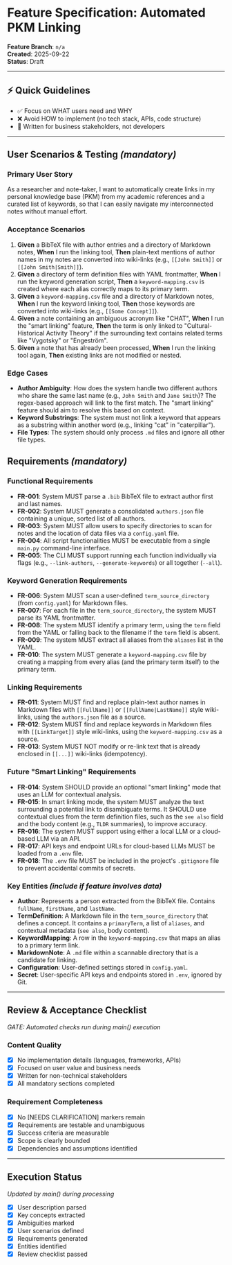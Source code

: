 # Feature Specification: Automated PKM Linking

**Feature Branch**: `n/a`  
**Created**: 2025-09-22  
**Status**: Draft  

---

## ⚡ Quick Guidelines
- ✅ Focus on WHAT users need and WHY
- ❌ Avoid HOW to implement (no tech stack, APIs, code structure)
- 👥 Written for business stakeholders, not developers

---

## User Scenarios & Testing *(mandatory)*

### Primary User Story
As a researcher and note-taker, I want to automatically create links in my personal knowledge base (PKM) from my academic references and a curated list of keywords, so that I can easily navigate my interconnected notes without manual effort.

### Acceptance Scenarios
1. **Given** a BibTeX file with author entries and a directory of Markdown notes, **When** I run the linking tool, **Then** plain-text mentions of author names in my notes are converted into wiki-links (e.g., `[[John Smith]]` or `[[John Smith|Smith]]`).
2. **Given** a directory of term definition files with YAML frontmatter, **When** I run the keyword generation script, **Then** a `keyword-mapping.csv` is created where each alias correctly maps to its primary term.
3. **Given** a `keyword-mapping.csv` file and a directory of Markdown notes, **When** I run the keyword linking tool, **Then** those keywords are converted into wiki-links (e.g., `[[Some Concept]]`).
4. **Given** a note containing an ambiguous acronym like "CHAT", **When** I run the "smart linking" feature, **Then** the term is only linked to "Cultural-Historical Activity Theory" if the surrounding text contains related terms like "Vygotsky" or "Engeström".
5. **Given** a note that has already been processed, **When** I run the linking tool again, **Then** existing links are not modified or nested.

### Edge Cases
- **Author Ambiguity**: How does the system handle two different authors who share the same last name (e.g., `John Smith` and `Jane Smith`)? The regex-based approach will link to the first match. The "smart linking" feature should aim to resolve this based on context.
- **Keyword Substrings**: The system must not link a keyword that appears as a substring within another word (e.g., linking "cat" in "caterpillar").
- **File Types**: The system should only process `.md` files and ignore all other file types.

## Requirements *(mandatory)*

### Functional Requirements
- **FR-001**: System MUST parse a `.bib` BibTeX file to extract author first and last names.
- **FR-002**: System MUST generate a consolidated `authors.json` file containing a unique, sorted list of all authors.
- **FR-003**: System MUST allow users to specify directories to scan for notes and the location of data files via a `config.yaml` file.
- **FR-004**: All script functionalities MUST be executable from a single `main.py` command-line interface.
- **FR-005**: The CLI MUST support running each function individually via flags (e.g., `--link-authors`, `--generate-keywords`) or all together (`--all`).

### Keyword Generation Requirements
- **FR-006**: System MUST scan a user-defined `term_source_directory` (from `config.yaml`) for Markdown files.
- **FR-007**: For each file in the `term_source_directory`, the system MUST parse its YAML frontmatter.
- **FR-008**: The system MUST identify a primary term, using the `term` field from the YAML or falling back to the filename if the `term` field is absent.
- **FR-009**: The system MUST extract all aliases from the `aliases` list in the YAML.
- **FR-010**: The system MUST generate a `keyword-mapping.csv` file by creating a mapping from every alias (and the primary term itself) to the primary term.

### Linking Requirements
- **FR-011**: System MUST find and replace plain-text author names in Markdown files with `[[FullName]]` or `[[FullName|LastName]]` style wiki-links, using the `authors.json` file as a source.
- **FR-012**: System MUST find and replace keywords in Markdown files with `[[LinkTarget]]` style wiki-links, using the `keyword-mapping.csv` as a source.
- **FR-013**: System MUST NOT modify or re-link text that is already enclosed in `[[...]]` wiki-links (idempotency).

### Future "Smart Linking" Requirements
- **FR-014**: System SHOULD provide an optional "smart linking" mode that uses an LLM for contextual analysis.
- **FR-015**: In smart linking mode, the system MUST analyze the text surrounding a potential link to disambiguate terms. It SHOULD use contextual clues from the term definition files, such as the `see also` field and the body content (e.g., `TLDR` summaries), to improve accuracy.
- **FR-016**: The system MUST support using either a local LLM or a cloud-based LLM via an API.
- **FR-017**: API keys and endpoint URLs for cloud-based LLMs MUST be loaded from a `.env` file.
- **FR-018**: The `.env` file MUST be included in the project's `.gitignore` file to prevent accidental commits of secrets.

### Key Entities *(include if feature involves data)*
- **Author**: Represents a person extracted from the BibTeX file. Contains `fullName`, `firstName`, and `lastName`.
- **TermDefinition**: A Markdown file in the `term_source_directory` that defines a concept. It contains a `primaryTerm`, a list of `aliases`, and contextual metadata (`see also`, body content).
- **KeywordMapping**: A row in the `keyword-mapping.csv` that maps an alias to a primary term link.
- **MarkdownNote**: A `.md` file within a scannable directory that is a candidate for linking.
- **Configuration**: User-defined settings stored in `config.yaml`.
- **Secret**: User-specific API keys and endpoints stored in `.env`, ignored by Git.

---

## Review & Acceptance Checklist
*GATE: Automated checks run during main() execution*

### Content Quality
- [X] No implementation details (languages, frameworks, APIs)
- [X] Focused on user value and business needs
- [X] Written for non-technical stakeholders
- [X] All mandatory sections completed

### Requirement Completeness
- [X] No [NEEDS CLARIFICATION] markers remain
- [X] Requirements are testable and unambiguous  
- [X] Success criteria are measurable
- [X] Scope is clearly bounded
- [X] Dependencies and assumptions identified

---

## Execution Status
*Updated by main() during processing*

- [X] User description parsed
- [X] Key concepts extracted
- [X] Ambiguities marked
- [X] User scenarios defined
- [X] Requirements generated
- [X] Entities identified
- [X] Review checklist passed
